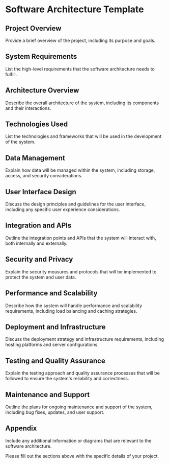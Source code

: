 # Software Architecture Template

## Project Overview

Provide a brief overview of the project, including its purpose and goals.

## System Requirements

List the high-level requirements that the software architecture needs to fulfill.

## Architecture Overview

Describe the overall architecture of the system, including its components and their interactions.

## Technologies Used

List the technologies and frameworks that will be used in the development of the system.

## Data Management

Explain how data will be managed within the system, including storage, access, and security considerations.

## User Interface Design

Discuss the design principles and guidelines for the user interface, including any specific user experience considerations.

## Integration and APIs

Outline the integration points and APIs that the system will interact with, both internally and externally.

## Security and Privacy

Explain the security measures and protocols that will be implemented to protect the system and user data.

## Performance and Scalability

Describe how the system will handle performance and scalability requirements, including load balancing and caching strategies.

## Deployment and Infrastructure

Discuss the deployment strategy and infrastructure requirements, including hosting platforms and server configurations.

## Testing and Quality Assurance

Explain the testing approach and quality assurance processes that will be followed to ensure the system's reliability and correctness.

## Maintenance and Support

Outline the plans for ongoing maintenance and support of the system, including bug fixes, updates, and user support.

## Appendix

Include any additional information or diagrams that are relevant to the software architecture.

Please fill out the sections above with the specific details of your project.
